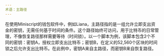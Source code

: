 ```yaml
---
术语：主路径
---
```


在使用Miniscript的钱包软件中，例如Liana，主路径指的是一组允许立即支出资金的密钥，无需任何基于时间的条件。这个路径始终可访问，用于比特币的日常管理，不像恢复路径那样需要等待（时间锁）。以一个脚本为例，该脚本包含2个不同的密钥：密钥A，授权立即支出比特币；密钥B，在定义的52,560个区块的时间锁之后允许支出比特币。在此例中，密钥A来自主路径，而密钥B来自恢复路径。